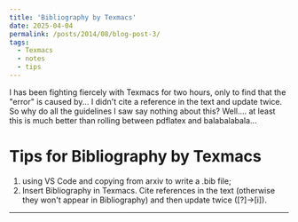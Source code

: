 ```yaml
---
title: 'Bibliography by Texmacs'
date: 2025-04-04
permalink: /posts/2014/08/blog-post-3/
tags:
  - Texmacs
  - notes
  - tips
---
```


I has been fighting fiercely with Texmacs for two hours, only to find that the "error" is caused by... I didn't cite a reference in the text and update twice. So why do all the guidelines I saw say nothing about this? Well.... at least this is much better than rolling between pdflatex and balabalabala...

Tips for Bibliography by Texmacs
======
1. using VS Code and copying from arxiv to write a .bib file; 
2. Insert Bibliography in Texmacs. Cite references in the text (otherwise they won't appear in Bibliography) and then update twice ([?]->[i]).
---

